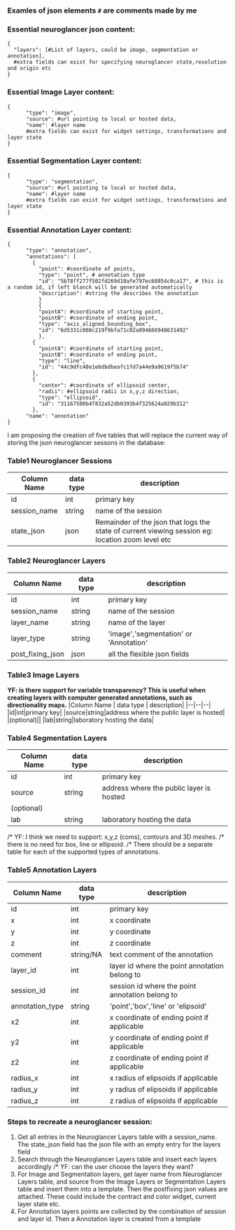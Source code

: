 ### Examles of json elements `#` are comments made by me
### Essential neuroglancer json content:
```
{
  "layers": [#List of layers, could be image, segmentation or annotation],
  #extra fields can exist for specifying neuroglancer state,resolution and origin etc
}
```
### Essential Image Layer content:
```
{
      "type": "image",
      "source": #url pointing to local or hosted data,
      "name": #layer name
      #extra fields can exist for widget settings, transformations and layer state
}
```

### Essential Segmentation Layer content:
```
{
      "type": "segmentation",
      "source": #url pointing to local or hosted data,
      "name": #layer name
      #extra fields can exist for widget settings, transformations and layer state
}
```

### Essential Annotation Layer content:
```
{
      "type": "annotation",
      "annotations": [
        {
          "point": #coordinate of points,
          "type": "point", # annotation type
          "id": "5b78ff277f502fd269d10afe797ec68854c0ca17", # this is a random id, if left blanck will be generated automatically
          "description": #string the describes the annotation
          }
          {
          "pointA": #coordinate of starting point,
          "pointB": #coordinate of ending point,
          "type": "axis_aligned_bounding_box",
          "id": "6d5331c008c219f9bfa71c02a094666948631492"
          },
        {
          "pointA": #coordinate of starting point,
          "pointB": #coordinate of ending point,
          "type": "line",
          "id": "44c9dfc48e1e6dbdbeafc1fd7a44e9a9619f5b74"
        },
        {
          "center": #coordinate of ellipsoid center,
          "radii": #ellipsoid radii in x,y,z direction,
          "type": "ellipsoid",
          "id": "31167500b4f832a52db0393b4f325624a029b312"
        },
      "name": "annotation"
}
```

I am proposing the creation of five tables that will replace the current way of storing the json neuroglancer sessons in the database:

### Table1 Neuroglancer Sessions
|Column Name | data type | description|
|--|--|--|
| id |int | primary key |
| session_name | string | name of the session | 
| state_json | json | Remainder of the json that logs the state of current viewing session eg: location zoom level etc |

### Table2 Neuroglancer Layers
|Column Name | data type | description|
|--|--|--|
|id|int|primary key|
|session_name|string|name of the session|
|layer_name|string|name of the layer|
|layer_type|string|'image','segmentation' or 'Annotation'|
|post_fixing_json|json|all the flexible json fields|

### Table3 Image Layers  
**YF: is there support for variable transparency? 
This is useful when creating layers with computer generated annotations, such as directionality maps.**
|Column Name | data type | description|
|--|--|--|
|id|int|primary key|
|source|string|address where the public layer is hosted|
|(optional)||
|lab|string|laboratory hosting the data|

### Table4 Segmentation Layers
|Column Name | data type | description|
|--|--|--|
|id|int|primary key|
|source|string|address where the public layer is hosted|
|(optional)||
|lab|string|laboratory hosting the data|


/* YF: I think we need to support: x,y,z (coms), contours and 3D meshes.
/* there is no need for box, line or ellipsoid.
/* There should be a separate table for each of the supported types of annotations.

### Table5 Annotation Layers
|Column Name | data type | description|
|--|--|--|
|id|int|primary key|
|x|int|x coordinate|
|y|int|y coordinate|
|z|int|z coordinate|
|comment|string/NA|text comment of the annotation|
|layer_id|int|layer id where the point annotation belong to|
|session_id|int|session id where the point annotation belong to|
|annotation_type|string|'point','box','line' or 'elipsoid'|
|x2|int|x coordinate of ending point if applicable|
|y2|int|y coordinate of ending point if applicable|
|z2|int|z coordinate of ending point if applicable|
|radius_x|int|x radius of elipsoids if applicable|
|radius_y|int|y radius of elipsoids if applicable|
|radius_z|int|z radius of elipsoids if applicable|

### Steps to recreate a neuroglancer session:
 1. Get all entries in the Neuroglancer Layers table with a session_name.  The state_json field has the json file with an empty entry for the layers field
 2. Search through the Neuroglancer Layers table and insert each layers accordingly    /* YF: can the user choose the layers they want?
 3. For Image and Segmentation layers, get layer name from Neuroglancer Layers table, and source from the Image Layers or Segmentation Layers table and insert them into a template.  Then the postfixing json values are attached.  These could include the contract and color widget, current layer state etc.
 4. For Annotation layers points are collected by the combination of session and layer id.  Then a Annotation layer is created from a template
